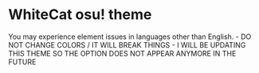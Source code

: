 # WhiteCat osu! theme

You may experience element issues in languages other than English. - DO NOT CHANGE COLORS / IT WILL BREAK THINGS - I WILL BE UPDATING THIS THEME SO THE OPTION DOES NOT APPEAR ANYMORE IN THE FUTURE
